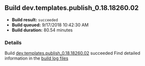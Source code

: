 ## Build dev.templates.publish_0.18.18260.02
- **Build result:** `succeeded`
- **Build queued:** 9/17/2018 10:42:30 AM
- **Build duration:** 80.54 minutes
### Details
Build [dev.templates.publish_0.18.18260.02](https://winappstudio.visualstudio.com/web/build.aspx?pcguid=a4ef43be-68ce-4195-a619-079b4d9834c2&builduri=vstfs%3a%2f%2f%2fBuild%2fBuild%2f26268) succeeded
Find detailed information in the [build log files](https://uwpctdiags.blob.core.windows.net/buildlogs/dev.templates.publish_0.18.18260.02_logs.zip)
